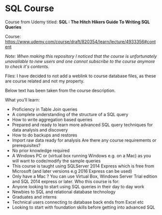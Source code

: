 # SQL Course

Course from Udemy titled:
**SQL : The Hitch Hikers Guide To Writing SQL Queries**

Course: <https://www.udemy.com/course/draft/820354/learn/lecture/4933356#content>

*Note: When making this repository I noticed that the course is unfortunately unavailable to new users and one cannot subscribe to the course anymore to check it's contents.*

Files:
I have decided to not add a weblink to course database files, as these are course related and not my property.

Below text has been taken from the course description. 

What you’ll learn:
* Proficiency in Table Join queries
* A complete understanding of the structure of a SQL query
* How to write aggregation based queries
* Prepared and ready to learn more advanced SQL query techniques for data analysis and discovery
* How to do backups and restores
* Import raw data ready for analysis
Are there any course requirements or prerequisites?
* No prior knowledge required
* A Windows PC or (virtual box running Windows e.g. on a Mac) as you will want to code/modify the sample queries
* This course is taught using SQLServer 2014 Express which is free from Microsoft (and later versions e.g 2016 Express can be used)
* Only have a Mac ? You can use Virtual Box, Windows Server Trial edition and SQL 2014 express or later.
Who this course is for:
* Anyone looking to start using SQL queries in their day to day work
* Newbies to SQL and relational database technology
* Graduates and interns
* Technical users connecting to database back ends from Excel etc
* Looking to start with foundation skills before getting into advanced SQL